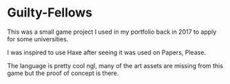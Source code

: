 # Guilty-Fellows

This was a small game project I used in my portfolio back in 2017 to apply for some universities.

I was inspired to use Haxe after seeing it was used on Papers, Please.

The language is pretty cool ngl, many of the art assets are missing from this game but the proof of concept is there.

